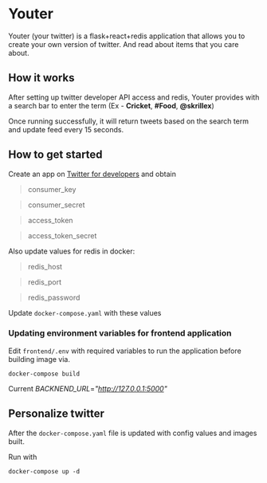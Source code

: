 # Youter
Youter (your twitter) is a flask+react+redis application that allows you to create your own version of twitter. And read about items that you care about.

## How it works

After setting up twitter developer API access and redis, Youter provides with a search bar to enter the term 
(Ex - **Cricket**, **#Food**, **@skrillex**)

Once running successfully, it will return tweets based on the search term and update feed every 15 seconds.

## How to get started

Create an app on [Twitter for developers](https://developer.twitter.com/en/portal/dashboard) and obtain

>consumer_key

>consumer_secret

>access_token

>access_token_secret

Also update values for redis in docker:

>redis_host

>redis_port

>redis_password

Update ```docker-compose.yaml``` with these values


### Updating environment variables for frontend application

Edit ```frontend/.env``` with required variables to run the application before building image via.

```docker-compose build```

Current *BACKNEND_URL*=*"http://127.0.0.1:5000"*

## Personalize twitter

After the ```docker-compose.yaml``` file is updated with config values and images built.

Run with

```docker-compose up -d```
